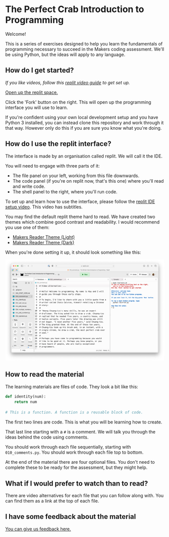 # The Perfect Crab Introduction to Programming

Welcome!

This is a series of exercises designed to help you learn the
fundamentals of programming necessary to succeed in the
Makers coding assessment. We'll be using Python, but the
ideas will apply to any language.

## How do I get started?

_If you like videos, follow this [replit video guide](#link-to-video) to get set up._

[Open up the replit space.](https://replit.com/@neoeno/The-Perfect-Crab-Introduction-to-Programming)

Click the 'Fork' button on the right. This will open up the
programming interface you will use to learn.

If you're confident using your own local development setup
and you have Python 3 installed, you can instead clone this
repository and work through it that way. However only do
this if you are sure you know what you're doing.

## How do I use the replit interface?

The interface is made by an organisation called replit. We
will call it the IDE.

You will need to engage with three parts of it:

* The file panel on your left, working from this file downwards.
* The code panel (if you're on replit now, that's this one)
  where you'll read and write code.
* The shell panel to the right, where you'll run code.

To set up and learn how to use the interface, please follow
the [replit IDE setup video](#link-to-video). This video has
subtitles.

You may find the default replit theme hard to read. We have
created two themes which combine good contrast and
readability. I would recommend you use one of them:

* [Makers Reader Theme (Light)](https://replit.com/theme/@neoeno/makers-reader)
* [Makers Reader Theme (Dark)](https://replit.com/theme/@neoeno/makers-reader-dark)

When you're done setting it up, it should look something like this:

![A screenshot of the replit interface with the files on the left, the code in the middle, and the shell on the right. It shows good contrast as the Makers theme is being used.](images/replit-interface.png)

## How to read the material

The learning materials are files of code. They look a bit
like this:

```python
def identity(num):
    return num

# This is a function. A function is a reusable block of code.
```

The first two lines are code. This is what you will be
learning how to create.

That last line starting with a `#` is a comment. We will
talk you through the ideas behind the code using comments.

You should work through each file sequentially, starting
with `010_comments.py`. You should work through each file
top to bottom.

At the end of the material there are four optional files.
You don't need to complete these to be ready for the
assessment, but they might help.

## What if I would prefer to watch than to read?

There are video alternatives for each file that you can
follow along with. You can find them as a link at the top of
each file.

## I have some feedback about the material

[You can give us feedback
here.](https://airtable.com/shrDOnkLFDkRiOHmU?prefill_Repository=IntroToProgramming)
